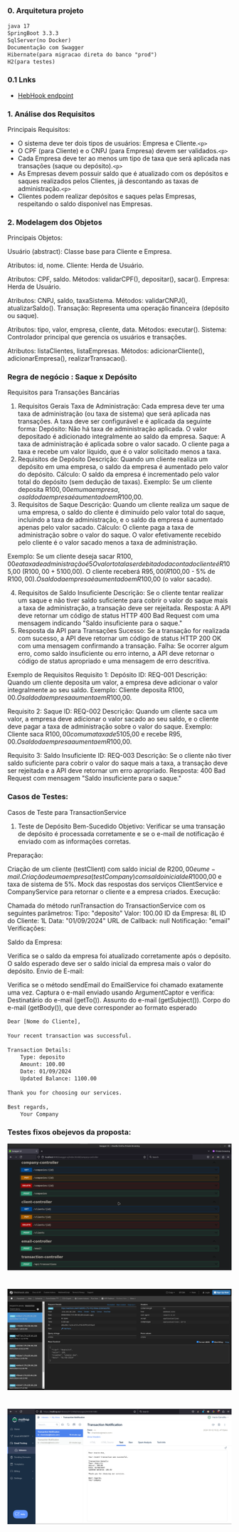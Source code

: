 ### 0. Arquitetura projeto

    java 17
    SpringBoot 3.3.3
    SqlServer(no Docker)
    Documentação com Swagger
    Hibernate(para migracao direta do banco "prod")
    H2(para testes)

### 0.1 Lnks

* [HebHook endpoint](https://webhook.site/97a8d9f2-17f1-4412-8dea-1b3a0a2a3f2c)  

### 1. Análise dos Requisitos

Principais Requisitos:

- O sistema deve ter dois tipos de usuários: Empresa e Cliente.`<p>`
- O CPF (para Cliente) e o CNPJ (para Empresa) devem ser validados.`<p>`
- Cada Empresa deve ter ao menos um tipo de taxa que será aplicada nas transações (saque ou depósito).`<p>`
- As Empresas devem possuir saldo que é atualizado com os depósitos e saques realizados pelos Clientes, já descontando as taxas de administração.`<p>`
- Clientes podem realizar depósitos e saques pelas Empresas, respeitando o saldo disponível nas Empresas.

### 2. Modelagem dos Objetos

Principais Objetos:

Usuário (abstract): Classe base para Cliente e Empresa.

Atributos: id, nome.
Cliente: Herda de Usuário.

Atributos: CPF, saldo.
Métodos: validarCPF(), depositar(), sacar().
Empresa: Herda de Usuário.

Atributos: CNPJ, saldo, taxaSistema.
Métodos: validarCNPJ(), atualizarSaldo().
Transação: Representa uma operação financeira (depósito ou saque).

Atributos: tipo, valor, empresa, cliente, data.
Métodos: executar().
Sistema: Controlador principal que gerencia os usuários e transações.

Atributos: listaClientes, listaEmpresas.
Métodos: adicionarCliente(), adicionarEmpresa(), realizarTransacao().

### Regra de negócio : Saque x Depósito

Requisitos para Transações Bancárias

1. Requisitos Gerais
   Taxa de Administração: Cada empresa deve ter uma taxa de administração (ou taxa de sistema) que será aplicada nas transações. A taxa deve ser configurável e é aplicada da seguinte forma:
   Depósito: Não há taxa de administração aplicada. O valor depositado é adicionado integralmente ao saldo da empresa.
   Saque: A taxa de administração é aplicada sobre o valor sacado. O cliente paga a taxa e recebe um valor líquido, que é o valor solicitado menos a taxa.
2. Requisitos de Depósito
   Descrição: Quando um cliente realiza um depósito em uma empresa, o saldo da empresa é aumentado pelo valor do depósito.
   Cálculo: O saldo da empresa é incrementado pelo valor total do depósito (sem dedução de taxas).
   Exemplo: Se um cliente deposita R$100,00 em uma empresa, o saldo da empresa é aumentado em R$100,00.
3. Requisitos de Saque
   Descrição: Quando um cliente realiza um saque de uma empresa, o saldo do cliente é diminuído pelo valor total do saque, incluindo a taxa de administração, e o saldo da empresa é aumentado apenas pelo valor sacado.
   Cálculo: O cliente paga a taxa de administração sobre o valor do saque. O valor efetivamente recebido pelo cliente é o valor sacado menos a taxa de administração.

Exemplo: Se um cliente deseja sacar R$100,00 e a taxa de administração é 5%:
O valor total a ser debitado da conta do cliente é R$105,00 (R$100,00 + 5% de R$100,00).
O cliente receberá R$95,00 (R$100,00 - 5% de R$100,00).
O saldo da empresa é aumentado em R$100,00 (o valor sacado).

4. Requisitos de Saldo Insuficiente
   Descrição: Se o cliente tentar realizar um saque e não tiver saldo suficiente para cobrir o valor do saque mais a taxa de administração, a transação deve ser rejeitada.
   Resposta: A API deve retornar um código de status HTTP 400 Bad Request com uma mensagem indicando "Saldo insuficiente para o saque."
5. Resposta da API para Transações
   Sucesso: Se a transação for realizada com sucesso, a API deve retornar um código de status HTTP 200 OK com uma mensagem confirmando a transação.
   Falha: Se ocorrer algum erro, como saldo insuficiente ou erro interno, a API deve retornar o código de status apropriado e uma mensagem de erro descritiva.

Exemplo de Requisitos
Requisito 1: Depósito
ID: REQ-001
Descrição: Quando um cliente deposita um valor, a empresa deve adicionar o valor integralmente ao seu saldo.
Exemplo: Cliente deposita R$100,00. O saldo da empresa aumenta em R$100,00.

Requisito 2: Saque
ID: REQ-002
Descrição: Quando um cliente saca um valor, a empresa deve adicionar o valor sacado ao seu saldo, e o cliente deve pagar a taxa de administração sobre o valor do saque.
Exemplo: Cliente saca R$100,00 com uma taxa de 5%. O cliente paga R$105,00 e recebe R$95,00. O saldo da empresa aumenta em R$100,00.

Requisito 3: Saldo Insuficiente
ID: REQ-003
Descrição: Se o cliente não tiver saldo suficiente para cobrir o valor do saque mais a taxa, a transação deve ser rejeitada e a API deve retornar um erro apropriado.
Resposta: 400 Bad Request com mensagem "Saldo insuficiente para o saque."

### Casos de Testes:

Casos de Teste para TransactionService

1. Teste de Depósito Bem-Sucedido
   Objetivo: Verificar se uma transação de depósito é processada corretamente e se o e-mail de notificação é enviado com as informações corretas.

Preparação:

Criação de um cliente (testClient) com saldo inicial de R$200,00 e um e-mail.
Criação de uma empresa (testCompany) com saldo inicial de R$1000,00 e taxa de sistema de 5%.
Mock das respostas dos serviços ClientService e CompanyService para retornar o cliente e a empresa criados.
Execução:

Chamada do método runTransaction do TransactionService com os seguintes parâmetros:
Tipo: "deposito"
Valor: 100.00
ID da Empresa: 8L
ID do Cliente: 1L
Data: "01/09/2024"
URL de Callback: null
Notificação: "email"
Verificações:

Saldo da Empresa:

Verifica se o saldo da empresa foi atualizado corretamente após o depósito.
O saldo esperado deve ser o saldo inicial da empresa mais o valor do depósito.
Envio de E-mail:

Verifica se o método sendEmail do EmailService foi chamado exatamente uma vez.
Captura o e-mail enviado usando ArgumentCaptor e verifica:
Destinatário do e-mail (getTo()).
Assunto do e-mail (getSubject()).
Corpo do e-mail (getBody()), que deve corresponder ao formato esperado

    Dear [Nome do Cliente],

    Your recent transaction was successful.

    Transaction Details:
        Type: deposito
        Amount: 100.00
        Date: 01/09/2024
        Updated Balance: 1100.00

    Thank you for choosing our services.

    Best regards,
        Your Company

### Testes fixos obejevos da proposta:

![swagger](/doc/img/swagger.png)
#
![Webhook](/doc/img/hebhook.png)
#
![mailtrap](/doc/img/mailtra.png)
#